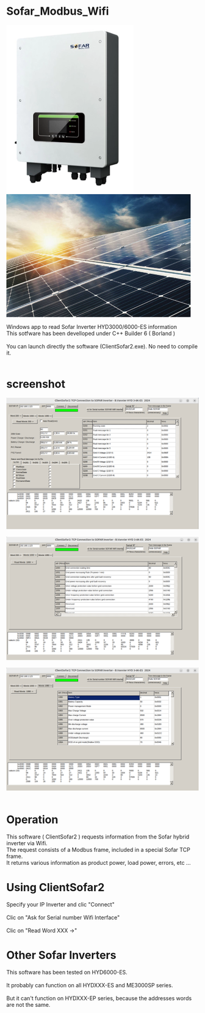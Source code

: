 # Sofar_Modbus_Wifi
![Image](Sofar-HYD6000-ES.png)
![Image](panneau-photovoltaique.png)

Windows app to read Sofar Inverter HYD3000/6000-ES information  <br>
This sotfware has been develloped under C++ Builder 6 ( Borland ) <br><br>
You can launch directly the software (ClientSofar2.exe). No need to compile it.<br><br>


# screenshot
![Image](ClientSofar2-a.png) <br> <br>
![Image](ClientSofar2-b.png) <br> <br>
![Image](ClientSofar2-c.png) <br> <br>

# Operation
This software ( ClientSofar2 ) requests information from the Sofar hybrid inverter via Wifi. <br>
The request consists of a Modbus frame, included in a special Sofar TCP frame. <br>
It returns various information as product power, load power, errors, etc ... <br>

# Using ClientSofar2
Specify your IP Inverter and clic "Connect" <br><br>
Clic on "Ask for Serial number Wifi Interface" <br><br>
Clic on "Read Word XXX ->"

# Other Sofar Inverters
This software has been tested on HYD6000-ES.<br><br>
It probably can function on all HYDXXX-ES and ME3000SP series.<br><br>
But it can't function on HYDXXX-EP series, because the addresses words are not the same.<br><br>
